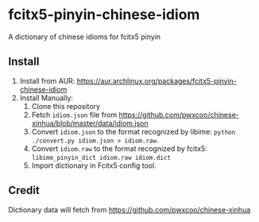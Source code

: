 # fcitx5-pinyin-chinese-idiom
A dictionary of chinese idioms for fcitx5 pinyin

## Install
1. Install from AUR: https://aur.archlinux.org/packages/fcitx5-pinyin-chinese-idiom
2. Install Manually:  
    1. Clone this repository
    2. Fetch `idiom.json` file from https://github.com/pwxcoo/chinese-xinhua/blob/master/data/idiom.json
    3. Convert `idiom.json` to the format recognized by libime: `python ./convert.py idiom.json > idiom.raw`.
    4. Convert `idiom.raw` to the format recognized by fcitx5: `libime_pinyin_dict idiom.raw idiom.dict`
    5. Import dictionary in Fcitx5 config tool.

## Credit
Dictionary data will fetch from https://github.com/pwxcoo/chinese-xinhua
